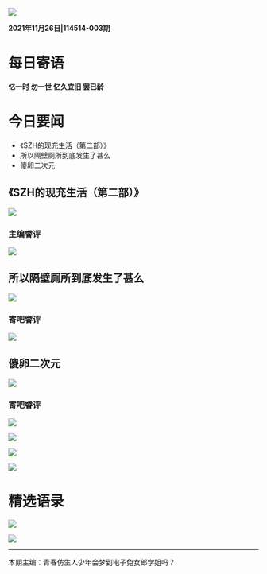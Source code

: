 ![](../../pic/title.jpg)

**2021年11月26日|114514-003期**

# 每日寄语

**忆一时 勿一世 忆久宜旧 罢已龄**

# 今日要闻

* 《SZH的现充生活（第二部）》
* 所以隔壁厕所到底发生了甚么
* 傻卵二次元

## 《SZH的现充生活（第二部）》

![](素材/忆往昔后续.jpg)

### 主编睿评

![](../../pic/1.jpg)

## 所以隔壁厕所到底发生了甚么

![](素材/隔壁厕所/内容.png)

### 寄吧睿评

![](素材/隔壁厕所/评论1.png)

## 傻卵二次元

![](素材/傻卵二次元/内容.png)

### 寄吧睿评

![](素材/傻卵二次元/评论1.png)

![](素材/傻卵二次元/评论2.png)

![](素材/傻卵二次元/评论3.png)

![](素材/傻卵二次元/评论5.png)

# 精选语录

![](素材/精选语录/1.png)

![](素材/精选语录/2.png)

---

本期主编：青春仿生人少年会梦到电子兔女郎学姐吗？
